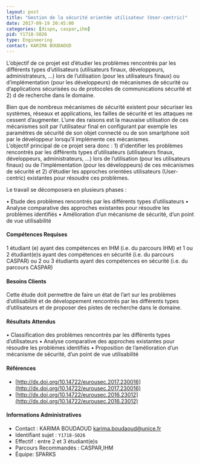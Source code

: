 ```yaml
---
layout: post
title: "Gestion de la sécurité orientée utilisateur (User-centric)"
date: 2017-09-19 20:45:00
categories: [dispo, caspar,ihm]
pid: Y1718-S026
type: Engineering
contact: KARIMA BOUDAOUD
---
```

       
L’objectif  de ce projet est d’étudier les problèmes  rencontrés par les différents types d’utilisateurs (utilisateurs finaux, développeurs, administrateurs, …) lors de l’utilisation (pour les utilisateurs finaux) ou d’implémentation (pour les développeurs) de mécanismes de sécurité ou d’applications sécurisées  ou de protocoles de communications sécurité et 2) d de recherche dans le domaine.

Bien que de nombreux mécanismes de sécurité existent pour sécuriser les systèmes, réseaux et applications, les failles de sécurité et les attaques ne cessent d’augmenter. L’une des raisons est la mauvaise utilisation de ces mécanismes soit par l’utilisateur final en configurant par exemple les paramètres de sécurité de son objet connecté ou de son smartphone soit par le développeur lorsqu’il implémente ces mécanismes.  
L’objectif  principal de ce projet sera donc : 1) d’identifier les problèmes  rencontrés par les différents types d’utilisateurs (utilisateurs finaux, développeurs, administrateurs, …) lors de l’utilisation (pour les utilisateurs finaux) ou de l’implémentation (pour les développeurs) de ces mécanismes de sécurité et 2) d’étudier les approches orientées utilisateurs (User-centric) existantes pour résoudre ces problèmes.

Le travail se décomposera en plusieurs phases :

•	Etude des problèmes  rencontrés par les différents types d’utilisateurs 
•	Analyse comparative des approches existantes pour résoudre les problèmes identifiés
•	Amélioration d’un mécanisme de sécurité, d’un point de vue utilisabilité



#### Compétences Requises
1 étudiant (e) ayant des compétences en IHM (i.e. du parcours  IHM) et 1 ou 2 étudiant(e)s ayant des compétences en sécurité (i.e. du parcours CASPAR) ou 2 ou 3 étudiants ayant des compétences en sécurité (i.e. du parcours CASPAR) 



     

#### Besoins Clients
Cette étude doit permettre de faire un état de l’art sur les problèmes d’utilisabilité et de développement rencontrés par les différents types d’utilisateurs et de proposer des pistes de recherche dans le domaine.

#### Résultats Attendus
•	Classification des problèmes rencontrés par les différents types d’utilisateurs
•	Analyse comparative des approches existantes pour résoudre les problèmes identifiés
•	Proposition de l’amélioration d’un mécanisme de sécurité, d’un point de vue utilisabilité

#### Références

  * [http://dx.doi.org/10.14722/eurousec.2017.230016](http://dx.doi.org/10.14722/eurousec.2017.230016)
  * [http://dx.doi.org/10.14722/eurousec.2016.23012](http://dx.doi.org/10.14722/eurousec.2016.23012)

#### Informations Administratives
  * Contact : KARIMA BOUDAOUD <karima.boudaoud@unice.fr>
  * Identifiant sujet : `Y1718-S026`
  * Effectif : entre 2 et 3 étudiant(e)s
  * Parcours Recommandés : CASPAR,IHM
  * Équipe: SPARKS

     